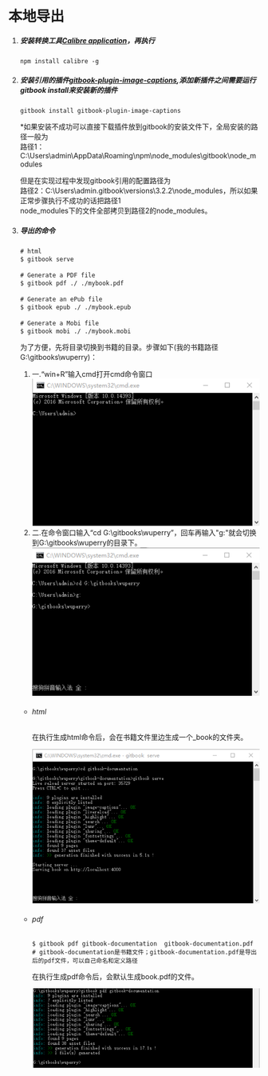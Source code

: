 # 本地导出

1. ##### 安装转换工具[Calibre application](https://calibre-ebook.com/download)，再执行

   ```
   npm install calibre -g
   ```
2. ##### 安装引用的插件[gitbook-plugin-image-captions](https://plugins.gitbook.com/plugin/image-captions),添加新插件之间需要运行gitbook install来安装新的插件

   ```
   gitbook install gitbook-plugin-image-captions
   ```

   \*如果安装不成功可以直接下载插件放到gitbook的安装文件下，全局安装的路径一般为  
   路径1：C:\Users\admin\AppData\Roaming\npm\node\_modules\gitbook\node\_modules

   但是在实现过程中发现gitbook引用的配置路径为  
   路径2：C:\Users\admin.gitbook\versions\3.2.2\node\_modules，所以如果正常步骤执行不成功的话把路径1  
    node\_modules下的文件全部拷贝到路径2的node\_modules。

3. ##### 导出的命令

   ```
   # html
   $ gitbook serve

   # Generate a PDF file
   $ gitbook pdf ./ ./mybook.pdf

   # Generate an ePub file
   $ gitbook epub ./ ./mybook.epub

   # Generate a Mobi file
   $ gitbook mobi ./ ./mybook.mobi
   ```

   为了方便，先将目录切换到书籍的目录。步骤如下\(我的书籍路径 G:\gitbooks\wuperry\)：  
     1. 一.“win+R”输入cmd打开cmd命令窗口  
      ![](/assets/import19.png)  
     2. 二.在命令窗口输入“cd G:\gitbooks\wuperry”，回车再输入"g:"就会切换到G:\gitbooks\wuperry的目录下。  
   ![](/assets/import20.png)

   * ###### html

     在执行生成html命令后，会在书籍文件里边生成一个\_book的文件夹。

     ![](/assets/import13.png)

   * ###### pdf

     ```
     $ gitbook pdf gitbook-documentation  gitbook-documentation.pdf
     # gitbook-documentation是书籍文件；gitbook-documentation.pdf是导出后的pdf文件，可以自己命名和定义路径
     ```

     在执行生成pdf命令后，会默认生成book.pdf的文件。

     ![](/assets/import14.png)



